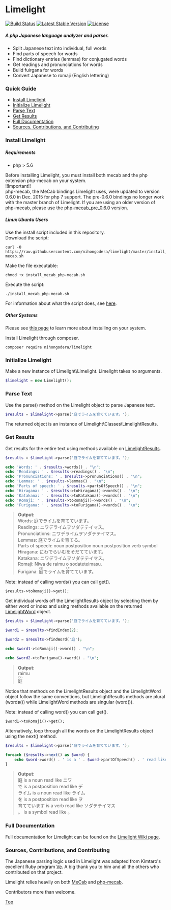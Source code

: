 # Limelight   
[![Build Status](https://travis-ci.org/nihongodera/limelight.svg?branch=master)](https://travis-ci.org/nihongodera/limelight)
[![Latest Stable Version](https://poser.pugx.org/nihongodera/limelight/version.svg)](//packagist.org/packages/nihongodera/limelight) 
[![License](https://poser.pugx.org/nihongodera/limelight/license.svg)](//packagist.org/packages/nihongodera/limelight)  
##### A php Japanese language analyzer and parser.  
  - Split Japanese text into individual, full words
  - Find parts of speech for words
  - Find dictionary entries (lemmas) for conjugated words
  - Get readings and pronunciations for words
  - Build fuirgana for words
  - Convert Japanese to romaji (English lettering)

### Quick Guide
  - [Install Limelight](#install-limelight)
  - [Initialize Limelight](#initialize-limelight)
  - [Parse Text](#parse-text)
  - [Get Results](#get-results)
  - [Full Documentation](#full-documentation)
  - [Sources, Contributions, and Contributing](#sources-contributions-and-contributing)

### Install Limelight
##### Requirements
  - php > 5.6

Before installing Limelight, you must install both mecab and the php extension php-mecab on your system.   
!!Important!!   
php-mecab, the MeCab bindings Limelight uses, were updated to version 0.6.0 in Dec. 2015 for php 7 support. The pre-0.6.0 bindings no longer work with the master branch of Limelight. If you are using an older version of php-mecab, please use the [php-mecab_pre_0.6.0](https://github.com/nihongodera/limelight/tree/php-mecab_pre_0.6.0) version.

##### Linux Ubuntu Users
Use the install script included in this repository.    
Download the script:
```
curl -O https://raw.githubusercontent.com/nihongodera/limelight/master/install_mecab_php-mecab.sh
```
Make the file executable:
```
chmod +x install_mecab_php-mecab.sh
```
Execute the script:
```
./install_mecab_php-mecab.sh
```
For information about what the script does, see [here](https://github.com/nihongodera/limelight/wiki/Install-Script).

##### Other Systems

Please see [this page](https://github.com/nihongodera/php-mecab-documentation) to learn more about installing on your system.   
  
Install Limelight through composer.
```
composer require nihongodera/limelight
```

### Initialize Limelight
Make a new instance of Limelight\Limelight.  Limelight takes no arguments.
```php
$limelight = new Limelight();
```

### Parse Text
Use the parse() method on the Limelight object to parse Japanese text.
```php
$results = $limelight->parse('庭でライムを育てています。');
```
The returned object is an instance of Limelight\Classes\LimelightResults.

### Get Results
Get results for the entire text using methods available on [LimelightResults](https://github.com/nihongodera/limelight/wiki/LimelightResults).
```php
$results = $limelight->parse('庭でライムを育てています。');

echo 'Words: ' . $results->words() . "\n";
echo 'Readings: ' . $results->readings() . "\n";
echo 'Pronunciations: ' . $results->pronunciations() . "\n";
echo 'Lemmas: ' . $results->lemmas() . "\n";
echo 'Parts of speech: ' . $results->partsOfSpeech() . "\n";
echo 'Hiragana: ' . $results->toHiragana()->words() . "\n";
echo 'Katakana: ' . $results->toKatakana()->words() . "\n";
echo 'Romaji: ' . $results->toRomaji()->words() . "\n";
echo 'Furigana: ' . $results->toFurigana()->words() . "\n";
```
> **Output:**    
> Words: 庭でライムを育てています。   
> Readings: ニワデライムヲソダテテイマス。   
> Pronunciations: ニワデライムヲソダテテイマス。   
> Lemmas: 庭でライムを育てる。   
> Parts of speech: noun postposition noun postposition verb symbol   
> Hiragana: にわでらいむをそだてています。   
> Katakana: ニワデライムヲソダテテイマス。  
> Romaji: Niwa de raimu o sodateteimasu.   
> Furigana: <ruby><rb>庭</rb><rp>(</rp><rt>にわ</rt><rp>)</rp></ruby>でライムを<ruby><rb>育</rb><rp>(</rp><rt>そだ</rt><rp>)</rp></ruby>てています。   

Note: instead of calling words() you can call get().  
```
$results->toRomaji()->get();
```
   
Get individual words off the LimelightResults object by selecting them by either word or index and using methods available on the returned [LimelightWord](https://github.com/nihongodera/limelight/wiki/LimelightWord) object.
```php
$results = $limelight->parse('庭でライムを育てています。');

$word1 = $results->findIndex(2);

$word2 = $results->findWord('庭');

echo $word1->toRomaji()->word() . "\n";

echo $word2->toFurigana()->word() . "\n";
```
> **Output:**  
> raimu   
> <ruby>庭<rt>にわ</rt></ruby>   
   
Notice that methods on the LimelightResults object and the LimelightWord object follow the same conventions, but LimelightResults methods are plural (word**s**()) while LimelightWord methods are singular (word()).

Note: instead of calling word() you can call get().  
```
$word1->toRomaji()->get();
```
  
Alternatively, loop through all the words on the LimelightResults object using the next() method.
```php
$results = $limelight->parse('庭でライムを育てています。');

foreach ($results->next() as $word) {
    echo $word->word() . ' is a ' . $word->partOfSpeech() . ' read like ' . $word->reading() . "\n";
}
```
> **Output:**    
> 庭 is a noun read like ニワ   
> で is a postposition read like デ   
> ライム is a noun read like ライム   
> を is a postposition read like ヲ   
> 育てています is a verb read like ソダテテイマス   
> 。 is a symbol read like 。   
   
### Full Documentation

Full documentation for Limelight can be found on the [Limelight Wiki page](https://github.com/nihongodera/limelight/wiki).

### Sources, Contributions, and Contributing

The Japanese parsing logic used in Limelight was adapted from Kimtaro's excellent Ruby program [Ve](https://github.com/Kimtaro/ve).  A big thank you to him and all the others who contributed on that project. 
   
Limelight relies heavily on both [MeCab](http://taku910.github.io/mecab/) and [php-mecab](https://github.com/rsky/php-mecab).

Contributors more than welcome.
  
[Top](#contents)
